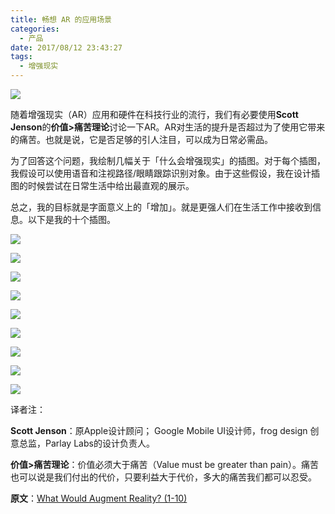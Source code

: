 ```yaml
---
title: 畅想 AR 的应用场景
categories:
  - 产品
date: 2017/08/12 23:43:27
tags:
  - 增强现实
---
```


![](http://pics.naaln.com/blog/2019-01-14-031918.jpg-basicBlog)

随着增强现实（AR）应用和硬件在科技行业的流行，我们有必要使用**Scott Jenson**的**价值>痛苦理论**讨论一下AR。AR对生活的提升是否超过为了使用它带来的痛苦。也就是说，它是否足够的引人注目，可以成为日常必需品。

为了回答这个问题，我绘制几幅关于「什么会增强现实」的插图。对于每个插图，我假设可以使用语音和注视路径/眼睛跟踪识别对象。由于这些假设，我在设计插图的时候尝试在日常生活中给出最直观的展示。

总之，我的目标就是字面意义上的「增加」。就是更强人们在生活工作中接收到信息。以下是我的十个插图。

![](http://pics.naaln.com/blog/2019-01-14-031919.jpg-basicBlog)

![](http://pics.naaln.com/blog/2019-01-14-031921.jpg-basicBlog)

![](http://pics.naaln.com/blog/2019-01-14-031924.jpg-basicBlog)

![](http://pics.naaln.com/blog/2019-01-14-31925.jpg-basicBlog)

![](http://pics.naaln.com/blog/2019-01-14-031926.jpg-basicBlog)

![](http://pics.naaln.com/blog/2019-01-14-031927.jpg-basicBlog)

![](http://pics.naaln.com/blog/2019-01-14-031928.jpg-basicBlog)

![](http://pics.naaln.com/blog/2019-01-14-031931.jpg-basicBlog)

![](http://pics.naaln.com/blog/2019-01-14-031933.jpg-basicBlog)

译者注：

**Scott Jenson**：原Apple设计顾问； Google Mobile UI设计师，frog design 创意总监，Parlay Labs的设计负责人。

**价值>痛苦理论**：价值必须大于痛苦（Value must be greater than pain）。痛苦也可以说是我们付出的代价，只要利益大于代价，多大的痛苦我们都可以忍受。

**原文**：[What Would Augment Reality? (1-10)](https://www.lukew.com/ff/entry.asp?1974&utm_source=wanqu.co&utm_campaign=Wanqu+Daily&utm_medium=website)